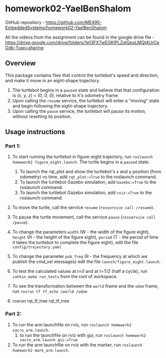# homework02-YaelBenShalom
GitHub repository - https://github.com/ME495-EmbeddedSystems/homework02-YaelBenShalom

All the videos from the assignment can be found in the google drive file - https://drive.google.com/drive/folders/1e13FX7wEGKIPLZqIQpsLMQt4UrCeGdb-?usp=sharing

## Overview
This package contains files that control the turtlebot's speed and direction, and make it move in an eight-shape trajectory.
1. The turtlebot begins in a `paused` state and believe that that configuration is *(x, y, z)* = *(0, 0, 0)*, relative to it's odometry frame.
2. Upon calling the `resume` service, the turtlebot will enter a "moving" state and begin following the eight-shape trajectory.
3. Upon calling the `pause` service, the turtlebot will pause its motion, without resetting its position.

## Usage instructions

### Part 1:

1. To start running the turtlebot in figure-eight trajectory, run `roslaunch homework2 figure_eight.launch`. The turtle begins in a `paused` state.
    1. To launch the rqt_plot and show the turtlebot's x and y position (from odometry) vs time, add `rqt_plot:=True` to the roslaunch command.
    2. To launch the turtlebot Gazebo simulation, add `Gazebo:=True` to the roslaunch command.
    3. To launch the turtlebot Gazebo simulation, add `rviz:=True` to the roslaunch command.
2. To move the turtle, call the service `resume` (`rosservice call /resume`).
3. To pause the turtle movement, call the service `pause` (`rosservice call /pause`).
4. To change the parameters `width` (W - the width of the figure eight), `height` (H - the height of the figure eight), `period` (T - the period of time it takes the turtlebot to complete the figure eight), edit the file `config/trajectory.yaml`
5. To change the parameter `pub_freq` (R - the frequency at which we publish the cmd_vel messages) edit the file `launch/figure_eight.launch`.
6. To test the calculated values at *t=0* and at *t=T/2* (half a cycle), run `catkin_make run_tests` from the root of workspace.
7. To see the transformation between the `world` frame and the `odom` frame, run `rosrun tf tf_echo /world /odom`

8. rosrun rqt_tf_tree rqt_tf_tree

### Part 2:

1. To run the arm launchfile on rviz, run `roslaunch homework2 xacro_arm.launch`.
    1. to run the launchfile on rviz with gui, run `roslaunch homework2 xacro_arm.launch gui:=True`
2. To run the arm launchfile on rviz with the marker, run `roslaunch homework2 mark_arm.launch`.